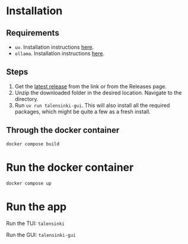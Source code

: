 # Installation
## Requirements
- `uv`. Installation instructions [here](https://docs.astral.sh/uv/getting-started/installation/).
- `ollama`. Installation instructions [here]().

## Steps
1. Get the [latest release](https://github.com/Txart/talensinki/releases/latest) from the link or from the Releases page.
2. Unzip the downloaded folder in the desired location. Navigate to the directory.
3. Run `uv run talensinki-gui`. This will also install all the required packages, which might be quite a few as a fresh install.


## Through the docker container
`docker compose build`

# Run the docker container
`docker compose up`

# Run the app
Run the TUI:
`talensinki`

Run the GUI:
`talensinki-gui`

